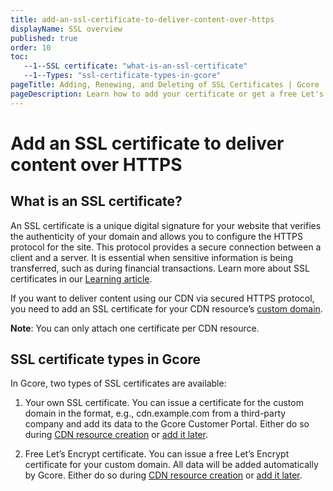 ```yaml
---
title: add-an-ssl-certificate-to-deliver-content-over-https
displayName: SSL overview
published: true
order: 10
toc:
   --1--SSL certificate: "what-is-an-ssl-certificate"
   --1--Types: "ssl-certificate-types-in-gcore"
pageTitle: Adding, Renewing, and Deleting of SSL Certificates | Gcore
pageDescription: Learn how to add your certificate or get a free Let's Encrypt certificate, renew, and delete SSL certificates.
---
```

# Add an SSL certificate to deliver content over HTTPS

## What is an SSL certificate?

An SSL certificate is a unique digital signature for your website that verifies the authenticity of your domain and allows you to configure the HTTPS protocol for the site. This protocol provides a secure connection between a client and a server. It is essential when sensitive information is being transferred, such as during financial transactions. Learn more about SSL certificates in our <a href="https://gcore.com/learning/what-are-ssl-certificates/" target="_blank">Learning article</a>.

If you want to deliver content using our CDN via secured HTTPS protocol, you need to add an SSL certificate for your CDN resource’s <a href="https://gcore.com/docs/cdn/cdn-resource-options/general/create-and-set-a-custom-domain-for-the-content-delivery-via-cdn" target="_blank">custom domain</a>.  

**Note**: You can only attach one certificate per CDN resource.

## SSL certificate types in Gcore

In Gcore, two types of SSL certificates are available:

1. Your own SSL certificate. You can issue a certificate for the custom domain in the format, e.g., cdn.example.com from a third-party company and add its data to the Gcore Customer Portal. Either do so during <a href="https://gcore.com/docs/cdn/ssl-certificates/configure-your-own-ssl-certificate#method-1-add-ssl-certificate-during-cdn-resource-creation" target="_blank">CDN resource creation</a> or <a href="https://gcore.com/docs/cdn/ssl-certificates/configure-your-own-ssl-certificate#method-2-add-ssl-certificate-for-an-existing-cdn-resource" target="_blank">add it later</a>.   

2. Free Le</a>t’s Encrypt certificate. You can issue a free Let’s Encrypt certificate for your custom domain. All data will be added automatically by Gcore. Either do so during <a href="https://gcore.com/docs/cdn/ssl-certificates/configure-lets-encrypt-certificate#during-resource-creation" target="_blank">CDN resource creation</a> or <a href="https://gcore.com/docs/cdn/ssl-certificates/configure-lets-encrypt-certificate#for-created-resource" target="_blank">add it later</a>.